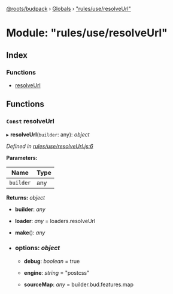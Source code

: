 [@roots/budpack](../README.md) › [Globals](../globals.md) › ["rules/use/resolveUrl"](_rules_use_resolveurl_.md)

# Module: "rules/use/resolveUrl"

## Index

### Functions

* [resolveUrl](_rules_use_resolveurl_.md#const-resolveurl)

## Functions

### `Const` resolveUrl

▸ **resolveUrl**(`builder`: any): *object*

*Defined in [rules/use/resolveUrl.js:6](https://github.com/roots/bud-support/blob/bc9161d/src/budpack/builder/webpack/rules/use/resolveUrl.js#L6)*

**Parameters:**

Name | Type |
------ | ------ |
`builder` | any |

**Returns:** *object*

* **builder**: *any*

* **loader**: *any* = loaders.resolveUrl

* **make**(): *any*

* ### **options**: *object*

  * **debug**: *boolean* = true

  * **engine**: *string* = "postcss"

  * **sourceMap**: *any* = builder.bud.features.map
